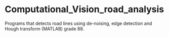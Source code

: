 # Computational_Vision_road_analysis
Programs that detects road lines using de-noising, edge detection and Hough transform (MATLAB) grade 88.
